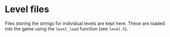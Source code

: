 # Level files

Files storing the strings for individual levels are kept here. These are loaded into the game using the 
`level_load` function (see `level.h`).